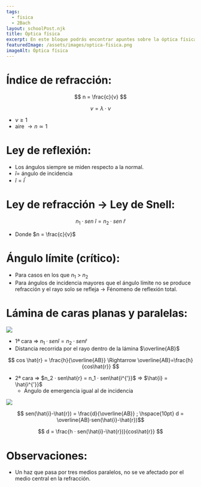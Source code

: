 ```yaml
---
tags:
  - fisica
  - 2Bach
layout: schoolPost.njk
title: Óptica física
excerpt: En este bloque podrás encontrar apuntes sobre la óptica física de 2º de bachillerato.
featuredImage: /assets/images/optica-fisica.png
imageAlt: Óptica física
---
```


# Índice de refracción:
$$ n = \frac{c}{v} $$

$$ v = \lambda · \nu $$
- $\nu \geq 1$ 
- aire $\rightarrow n \simeq 1$


# Ley de reflexión:
- Los ángulos siempre se miden respecto a la normal.
- $\hat{i} =$ ángulo de incidencia
- $\hat{i} = \hat{i}^{'}$

# Ley de refracción $\rightarrow$ Ley de Snell:
$$ n_{1} · sen \ \hat{i} = n_2 · sen\ \hat{r} $$
- Donde $n = \frac{c}{v}$

# Ángulo límite (crítico):
- Para casos en los que $n_1$ > $n_2$
- Para ángulos de incidencia mayores que el ángulo límite no se produce refracción y el rayo solo se refleja $\rightarrow$ Fénomeno de reflexión total.

# Lámina de caras planas y paralelas:
![](/assets/images/20220217182146.png)

- 1ª cara $\Rightarrow$ $n_1·sen\hat{i}=n_2·sen\hat{r}$
- Distancia recorrida por el rayo dentro de la lámina $\overline{AB}$

$$ cos \hat{r} = \frac{h}{\overline{AB}} \Rightarrow \overline{AB}=\frac{h}{cos\hat{r}} $$

- 2ª cara $\Rightarrow$ $n_2 · sen\hat{r} = n_1 · sen\hat{i^{'}}$ $\Rightarrow$ $\hat{i} = \hat{i^{'}}$
	- Ángulo de emergencia igual al de incidencia

![](/assets/images/20220217183107.png)

$$ sen(\hat{i}-\hat{r}) = \frac{d}{\overline{AB}} ; \hspace{10pt} d = \overline{AB}·sen(\hat{i}-\hat{r})$$

$$ d = \frac{h · sen(\hat{i}-\hat{r})}{cos\hat{r}} $$

# Observaciones:
- Un haz que pasa por tres medios paralelos, no se ve afectado por el medio central en la refracción.
